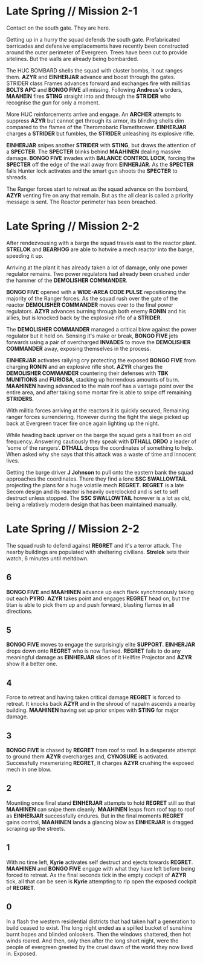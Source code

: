 # Late Spring // Mission 2-1

Contact on the south gate. They are here.

Getting up in a hurry the squad defends the south gate. Prefabricated barricades and defensive emplacements have recently been constructed around the outer perimeter of Evergreen. Trees have been cut to provide sitelines. But the walls are already being bombarded. 

The HUC BOMBARD shells the squad with cluster bombs, it out ranges them. **AZYR** and **EINHERJAR** advance and boost through the gates. STRIDER class Frames advances forward and exchanges fire with millitias **BOLTS APC** and **BONGO FIVE** all missing. Following **Andreus's** orders, **MAAHEIN** fires **STING** straight into and through the **STRIDER** who recognise the gun for only a moment.

More HUC reinforcements arrive and engage. An **ARCHER** attempts to suppress **AZYR** but cannot get through its armor, its blinding shells dim compared to the flames of the Theromobaric Flamethrower. **EINHERJAR** charges a **STRIDER** but fumbles, the **STRIDER** unleashing its explosive rifle.

**EINHERJAR** snipes another **STRIDER** with **STING**, but draws the attention of a **SPECTER**. The **SPECTER** blinks behind **MAAHINEN** dealing massive damage. **BONGO FIVE** invades with **BALANCE CONTROL LOCK**, forcing the **SPECTER** off the edge of the wall away from **EINHERJAR**. As the **SPECTER** falls Hunter lock activates and the smart gun shoots the **SPECTER** to shreads.

The Ranger forces start to retreat as the squad advance on the bombard, **AZYR** venting fire on any that remain. But as the all clear is called a priority message is sent. The Reactor perimeter has been breached. 

# Late Spring // Mission 2-2

After rendezvousing with a barge the squad travels east to the reactor plant. **STRELOK** and **BEARHOG** are able to hotwire a mech reactor into the barge, speeding it up. 

Arriving at the plant it has already taken a lot of damage, only one power regulator remains. Two power regulators had already been crushed under the hammer of the **DEMOLISHER COMMANDER**. 

**BONGO FIVE** opened with a **WIDE-AREA CODE PULSE** repositioning the majority of the Ranger forces. As the squad rush over the gate of the reactor **DEMOLISHER COMMANDER** moves over to the final power regulators. **AZYR** advances burning through both enemy **RONIN** and his allies, but is knocked back by the explosive rifle of a **STRIDER**. 

The **DEMOLISHER COMMANDER** managed a critical blow against the power regulator but it held on. Sensing it's make or break, **BONGO FIVE** jets forwards using a pair of overcharged **INVADES** to move the **DEMOLISHER COMMANDER** away, exposing themselves in the process. 

**EINHERJAR** activates rallying cry protecting the exposed **BONGO FIVE** from charging  **RONIN** and an explosive rifle shot. **AZYR** charges the **DEMOLISHER COMMANDER** countering their defenses with **TBK MUNITIONS** and **FURIOSA**, stacking up horrendous amounts of burn. **MAAHINEN** having advanced to the main roof has a vantage point over the entire area, and after taking some mortar fire is able to snipe off remaining **STRIDERS**.

With militia forces arriving at the reactors it is quickly secured, Remaining ranger forces surrendering. However during the fight the siege picked up back at Evergreen tracer fire once again lighting up the night.

While heading back upriver on the barge the squad gets a hail from an old frequency. Answering cautiously they speak with **DTHALL ORDO** a leader of ‘some of the rangers’. **DTHALL** drops the coordinates of something to help. When asked why she says that this attack was a waste of time and innocent lives.

Getting the barge driver **J Johnson** to pull onto the eastern bank the squad approaches the coordinates. There they find a lone **SSC SWALLOWTAIL** projecting the plans for a huge volatile mech **REGRET**. **REGRET** is a late Secom design and its reactor is heavily overclocked and is set to self destruct unless stopped. The **SSC SWALLOWTAIL** however is a lot as old, being a relatively modern design that has been maintained manually. 

# Late Spring // Mission 2-2

The squad rush to defend against **REGRET** and it's a terror attack. The nearby buildings are populated with sheltering civilians. **Strelok** sets their watch, 6 minutes until meltdown.

## 6
 **BONGO FIVE** and **MAAHINEN** advance up each flank synchronously taking out each **PYRO**. **AZYR** takes point and engages **REGRET** head on, but the titan is able to pick them up and push forward, blasting flames in all directions. 

## 5
**BONGO FIVE** moves to engage the surprisingly elite **SUPPORT**. **EINHERJAR** drops down onto **REGRET** who is now flanked. **REGRET** fails to do any meaningful damage as  **EINHERJAR** slices of it Hellfire Projector and **AZYR** show it a better one. 

## 4
Force to retreat and having taken critical damage **REGRET** is forced to retreat. It knocks back **AZYR** and in the shroud of napalm ascends a nearby building. **MAAHINEN** having set up prior snipes with **STING** for major damage. 

## 3
**BONGO FIVE** is chased by **REGRET** from roof to roof. In a desperate attempt to ground them **AZYR** overcharges and, **CYNOSURE** is activated. Successfully mesmerizing **REGRET**, It charges **AZYR** crushing the exposed mech in one blow.

## 2
Mounting once final stand **EINHERJAR** attempts to hold **REGRET** still so that **MAAHINEN** can snipe them cleanly. **MAAHINEN** leaps from roof top to roof as **EINHERJAR** successfully endures. But in the final moments **REGRET** gains control, **MAAHINEN** lands a glancing blow as **EINHERJAR** is dragged scraping up the streets. 

## 1
With no time left, **Kyrie** activates self destruct and ejects towards **REGRET**. **MAAHINEN** and **BONGO FIVE** engage with what they have left before being forced to retreat. As the final seconds tick in the empty cockpit of **AZYR** tick, all that can be seen is  **Kyrie** attempting to rip open the exposed cockpit of **REGRET**.

## 0
In a flash the western residential districts that had taken half a generation to build ceased to exist. The long night ended as a spilled bucket of sunshine burnt hopes and blinded onlookers. Then the windows shattered, then hot winds roared. And then, only then after the long short night, were the people of evergreen greeted by the cruel dawn of the world they now lived in. Exposed.
